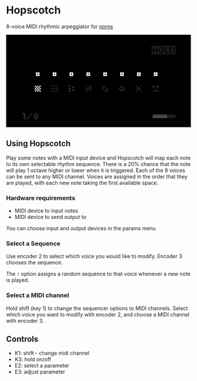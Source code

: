 # Hopscotch

8-voice MIDI rhythmic arpeggiator for [norns](https://monome.org/norns/)

![](img/hopscotch.png)

## Using Hopscotch

Play some notes with a MIDI input device and Hopscotch will map each note to its own selectable rhythm sequence. There is a 20% chance that the note will play 1 octave higher or lower when it is triggered. Each of the 8 voices can be sent to any MIDI channel. Voices are assigned in the order that they are played, with each new note taking the first available space.

### Hardware requirements

- MIDI device to input notes
- MIDI device to send output to

You can choose input and output devices in the params menu

### Select a Sequence

Use encoder 2 to select which voice you would like to modify. Encoder 3 chooses the sequence.

The `!` option assigns a random sequence to that voice whenever a new note is played.

### Select a MIDI channel

Hold shift (key 1) to change the sequencer options to MIDI channels. Select which voice you want to modify with encoder 2, and choose a MIDI channel with encoder 3.

## Controls

- K1: shift - change midi channel
- K3: hold on/off
- E2: select a parameter
- E3: adjust parameter
